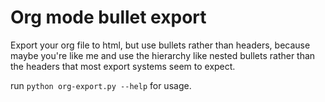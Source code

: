 # Org mode bullet export
Export your org file to html, but use bullets rather than headers, because maybe you're like me and use the hierarchy like nested bullets rather than the headers that most export systems seem to expect.

run `python org-export.py --help` for usage.
